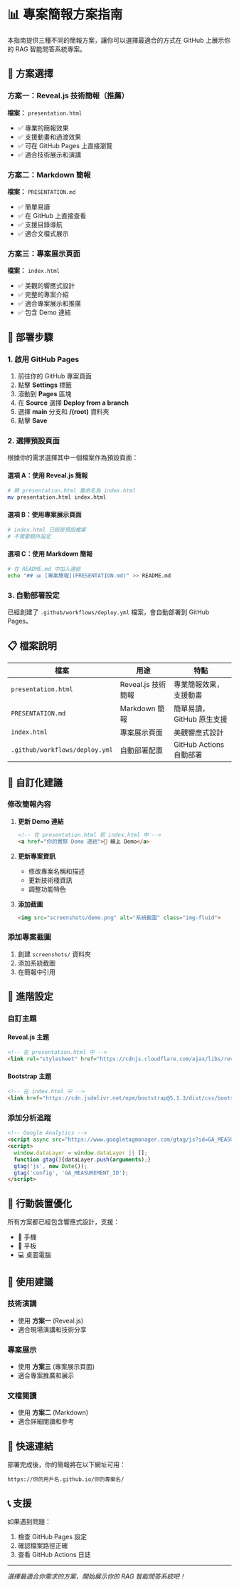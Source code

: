 # 📊 專案簡報方案指南

本指南提供三種不同的簡報方案，讓你可以選擇最適合的方式在 GitHub 上展示你的 RAG 智能問答系統專案。

## 🎯 方案選擇

### 方案一：Reveal.js 技術簡報（推薦）
**檔案：** `presentation.html`
- ✅ 專業的簡報效果
- ✅ 支援動畫和過渡效果
- ✅ 可在 GitHub Pages 上直接瀏覽
- ✅ 適合技術展示和演講

### 方案二：Markdown 簡報
**檔案：** `PRESENTATION.md`
- ✅ 簡單易讀
- ✅ 在 GitHub 上直接查看
- ✅ 支援目錄導航
- ✅ 適合文檔式展示

### 方案三：專案展示頁面
**檔案：** `index.html`
- ✅ 美觀的響應式設計
- ✅ 完整的專案介紹
- ✅ 適合專案展示和推廣
- ✅ 包含 Demo 連結

## 🚀 部署步驟

### 1. 啟用 GitHub Pages

1. 前往你的 GitHub 專案頁面
2. 點擊 **Settings** 標籤
3. 滾動到 **Pages** 區塊
4. 在 **Source** 選擇 **Deploy from a branch**
5. 選擇 **main** 分支和 **/(root)** 資料夾
6. 點擊 **Save**

### 2. 選擇預設頁面

根據你的需求選擇其中一個檔案作為預設頁面：

#### 選項 A：使用 Reveal.js 簡報
```bash
# 將 presentation.html 重命名為 index.html
mv presentation.html index.html
```

#### 選項 B：使用專案展示頁面
```bash
# index.html 已經是預設檔案
# 不需要額外設定
```

#### 選項 C：使用 Markdown 簡報
```bash
# 在 README.md 中加入連結
echo "## 📊 [專案簡報](PRESENTATION.md)" >> README.md
```

### 3. 自動部署設定

已經創建了 `.github/workflows/deploy.yml` 檔案，會自動部署到 GitHub Pages。

## 📋 檔案說明

| 檔案 | 用途 | 特點 |
|------|------|------|
| `presentation.html` | Reveal.js 技術簡報 | 專業簡報效果，支援動畫 |
| `PRESENTATION.md` | Markdown 簡報 | 簡單易讀，GitHub 原生支援 |
| `index.html` | 專案展示頁面 | 美觀響應式設計 |
| `.github/workflows/deploy.yml` | 自動部署配置 | GitHub Actions 自動部署 |

## 🎨 自訂化建議

### 修改簡報內容

1. **更新 Demo 連結**
   ```html
   <!-- 在 presentation.html 和 index.html 中 -->
   <a href="你的實際 Demo 連結">🚀 線上 Demo</a>
   ```

2. **更新專案資訊**
   - 修改專案名稱和描述
   - 更新技術棧資訊
   - 調整功能特色

3. **添加截圖**
   ```html
   <img src="screenshots/demo.png" alt="系統截圖" class="img-fluid">
   ```

### 添加專案截圖

1. 創建 `screenshots/` 資料夾
2. 添加系統截圖
3. 在簡報中引用

## 🔧 進階設定

### 自訂主題

#### Reveal.js 主題
```html
<!-- 在 presentation.html 中 -->
<link rel="stylesheet" href="https://cdnjs.cloudflare.com/ajax/libs/reveal.js/4.3.1/theme/black.min.css">
```

#### Bootstrap 主題
```html
<!-- 在 index.html 中 -->
<link href="https://cdn.jsdelivr.net/npm/bootstrap@5.1.3/dist/css/bootstrap.min.css" rel="stylesheet">
```

### 添加分析追蹤

```html
<!-- Google Analytics -->
<script async src="https://www.googletagmanager.com/gtag/js?id=GA_MEASUREMENT_ID"></script>
<script>
  window.dataLayer = window.dataLayer || [];
  function gtag(){dataLayer.push(arguments);}
  gtag('js', new Date());
  gtag('config', 'GA_MEASUREMENT_ID');
</script>
```

## 📱 行動裝置優化

所有方案都已經包含響應式設計，支援：
- 📱 手機
- 📱 平板
- 💻 桌面電腦

## 🎯 使用建議

### 技術演講
- 使用 **方案一** (Reveal.js)
- 適合現場演講和技術分享

### 專案展示
- 使用 **方案三** (專案展示頁面)
- 適合專案推廣和展示

### 文檔閱讀
- 使用 **方案二** (Markdown)
- 適合詳細閱讀和參考

## 🔗 快速連結

部署完成後，你的簡報將在以下網址可用：
```
https://你的用戶名.github.io/你的專案名/
```

## 📞 支援

如果遇到問題：
1. 檢查 GitHub Pages 設定
2. 確認檔案路徑正確
3. 查看 GitHub Actions 日誌

---

*選擇最適合你需求的方案，開始展示你的 RAG 智能問答系統吧！* 